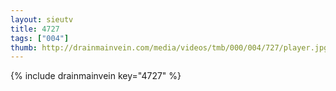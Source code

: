 ```yaml
--- 
layout: sieutv
title: 4727
tags: ["004"]
thumb: http://drainmainvein.com/media/videos/tmb/000/004/727/player.jpg
---
```

{% include drainmainvein key="4727" %} 
